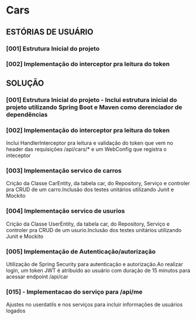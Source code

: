 # Cars

## ESTÓRIAS DE USUÁRIO
### [001] Estrutura Inicial do projeto
### [002] Implementação do interceptor pra leitura do token


## SOLUÇÃO
### [001] Estrutura Inicial do projeto - Inclui estrutura inicial do projeto utilizando Spring Boot e Maven como derenciador de dependências

### [002] Implementação do interceptor pra leitura do token
Inclui HandlerInterceptor pra leitura e validação do token que vem no header das requisições /api/cars/* e um WebConfig que registra o inteceptor

### [003] Implementação servico de carros
Crição da Classe CarEntity, da tabela car, do Repository, Serviço e controler pra CRUD de um carro.Inclusão dos testes unitários utilizando Junit e Mockito

### [004] Implementação servico de usurios
Crição da Classe UserEntity, da tabela car, do Repository, Serviço e controler pra CRUD de um usurio.Inclusão dos testes unitários utilizando Junit e Mockito

### [005] Implementação de Autenticação/autorização 
Utilização de Spring Security para autenticação e autorização.Ao realizar login, um token JWT é atribuído ao usuário com duração de 15 minutos para acessar endpoint /api/car

### [015] - Implementacao do serviço para /api/me
Ajustes no userdatils e nos serviços para incluir informações de usuários logados 